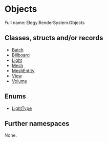 ﻿
# Objects

Full name: Elegy.RenderSystem.Objects

## Classes, structs and/or records

* [Batch](Batch.md)
* [Billboard](Billboard.md)
* [Light](Light.md)
* [Mesh](Mesh.md)
* [MeshEntity](MeshEntity.md)
* [View](View.md)
* [Volume](Volume.md)

## Enums

* [LightType](LightType.md)

## Further namespaces

None.

